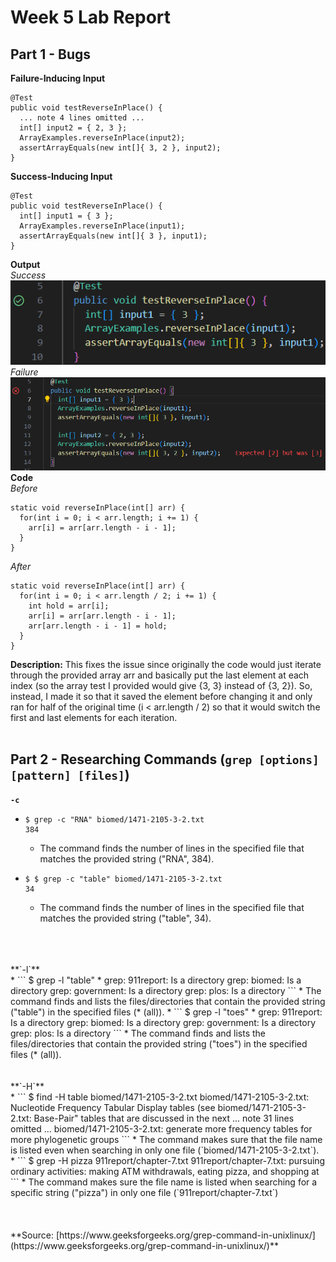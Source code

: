 # Week 5 Lab Report
## Part 1 - Bugs
**Failure-Inducing Input**<br>
```
@Test
public void testReverseInPlace() {
  ... note 4 lines omitted ...
  int[] input2 = { 2, 3 };
  ArrayExamples.reverseInPlace(input2);
  assertArrayEquals(new int[]{ 3, 2 }, input2);
}
```
**Success-Inducing Input**<br>
```
@Test 
public void testReverseInPlace() {
  int[] input1 = { 3 };
  ArrayExamples.reverseInPlace(input1);
  assertArrayEquals(new int[]{ 3 }, input1);
}
```
**Output**<br>
*Success*<br>
![Successful Run](success.png)<br>
*Failure*<br>
![Failed Run](failure.png)<br>
**Code**<br>
*Before*
```
static void reverseInPlace(int[] arr) {
  for(int i = 0; i < arr.length; i += 1) {
    arr[i] = arr[arr.length - i - 1];
  }
}
```
*After*
```
static void reverseInPlace(int[] arr) {
  for(int i = 0; i < arr.length / 2; i += 1) {
    int hold = arr[i];
    arr[i] = arr[arr.length - i - 1];
    arr[arr.length - i - 1] = hold;
  }
}
```
**Description:** This fixes the issue since originally the code would just iterate through the provided array arr and basically put the last element at each index (so the array test I provided would give {3, 3} 
instead of {3, 2}). So, instead, I made it so that it saved the element before changing it and only ran for half of the original time (i < arr.length / 2) so that it would switch the first and last elements for each
iteration.<br><br>
## Part 2 - Researching Commands (`grep [options] [pattern] [files]`)
**`-c`**<br>
* ```
  $ grep -c "RNA" biomed/1471-2105-3-2.txt
  384
  ```
  * The command finds the number of lines in the specified file that matches the provided string ("RNA", 384).
* ```
  $ $ grep -c "table" biomed/1471-2105-3-2.txt
  34
  ```
  * The command finds the number of lines in the specified file that matches the provided string ("table", 34).
<br>
<br><br>**`-l`**<br>
* ```
  $ grep -l "table" *
  grep: 911report: Is a directory
  grep: biomed: Is a directory
  grep: government: Is a directory
  grep: plos: Is a directory
  ```
  * The command finds and lists the files/directories that contain the provided string ("table") in the specified files (* (all)).
* ```
  $ grep -l "toes" *
  grep: 911report: Is a directory
  grep: biomed: Is a directory
  grep: government: Is a directory
  grep: plos: Is a directory
  ```
  * The command finds and lists the files/directories that contain the provided string ("toes") in the specified files (* (all)).
<br>
<br><br>**`-H`**<br>
* ```
  $ find -H table biomed/1471-2105-3-2.txt
  biomed/1471-2105-3-2.txt:            Nucleotide Frequency Tabular Display tables (see
  biomed/1471-2105-3-2.txt:            Base-Pair" tables that are discussed in the next
  ... note 31 lines omitted ...
  biomed/1471-2105-3-2.txt:        generate more frequency tables for more phylogenetic groups
  ```
  * The command makes sure that the file name is listed even when searching in only one file (`biomed/1471-2105-3-2.txt`).
* ```
  $ grep -H pizza 911report/chapter-7.txt
  911report/chapter-7.txt:                pursuing ordinary activities: making ATM withdrawals, eating pizza, and shopping at
  ```
  * The command makes sure the file name is listed when searching for a specific string ("pizza") in only one file (`911report/chapter-7.txt`)
<br>
<br><br><br>**Source: [https://www.geeksforgeeks.org/grep-command-in-unixlinux/](https://www.geeksforgeeks.org/grep-command-in-unixlinux/)**
